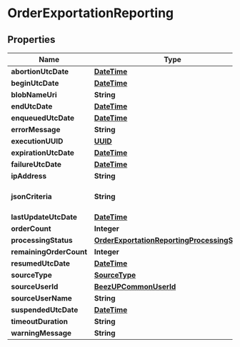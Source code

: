 
# OrderExportationReporting

## Properties
Name | Type | Description | Notes
------------ | ------------- | ------------- | -------------
**abortionUtcDate** | [**DateTime**](DateTime.md) |  |  [optional]
**beginUtcDate** | [**DateTime**](DateTime.md) |  |  [optional]
**blobNameUri** | **String** |  |  [optional]
**endUtcDate** | [**DateTime**](DateTime.md) |  |  [optional]
**enqueuedUtcDate** | [**DateTime**](DateTime.md) |  | 
**errorMessage** | **String** |  |  [optional]
**executionUUID** | [**UUID**](UUID.md) |  | 
**expirationUtcDate** | [**DateTime**](DateTime.md) |  |  [optional]
**failureUtcDate** | [**DateTime**](DateTime.md) |  |  [optional]
**ipAddress** | **String** |  | 
**jsonCriteria** | **String** | Raw representation of the JSON |  [optional]
**lastUpdateUtcDate** | [**DateTime**](DateTime.md) |  |  [optional]
**orderCount** | **Integer** |  |  [optional]
**processingStatus** | [**OrderExportationReportingProcessingStatus**](OrderExportationReportingProcessingStatus.md) |  | 
**remainingOrderCount** | **Integer** |  |  [optional]
**resumedUtcDate** | [**DateTime**](DateTime.md) |  |  [optional]
**sourceType** | [**SourceType**](SourceType.md) |  | 
**sourceUserId** | [**BeezUPCommonUserId**](BeezUPCommonUserId.md) |  |  [optional]
**sourceUserName** | **String** |  | 
**suspendedUtcDate** | [**DateTime**](DateTime.md) |  |  [optional]
**timeoutDuration** | **String** |  |  [optional]
**warningMessage** | **String** |  |  [optional]



